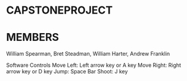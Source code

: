 # CAPSTONEPROJECT

# MEMBERS 
William Spearman,
Bret Steadman,
William Harter,
Andrew Franklin

Software Controls
Move Left: Left arrow key or A key
Move Right: Right arrow key or D key
Jump: Space Bar
Shoot: J key

